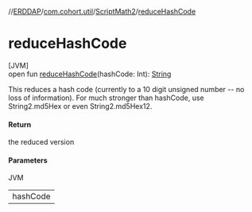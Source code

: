 //[ERDDAP](../../../index.md)/[com.cohort.util](../index.md)/[ScriptMath2](index.md)/[reduceHashCode](reduce-hash-code.md)

# reduceHashCode

[JVM]\
open fun [reduceHashCode](reduce-hash-code.md)(hashCode: Int): [String](https://docs.oracle.com/en/java/javase/17/docs/api/java.base/java/lang/String.html)

This reduces a hash code (currently to a 10 digit unsigned number -- no loss of information). For much stronger than hashCode, use String2.md5Hex or even String2.md5Hex12.

#### Return

the reduced version

#### Parameters

JVM

| |
|---|
| hashCode |